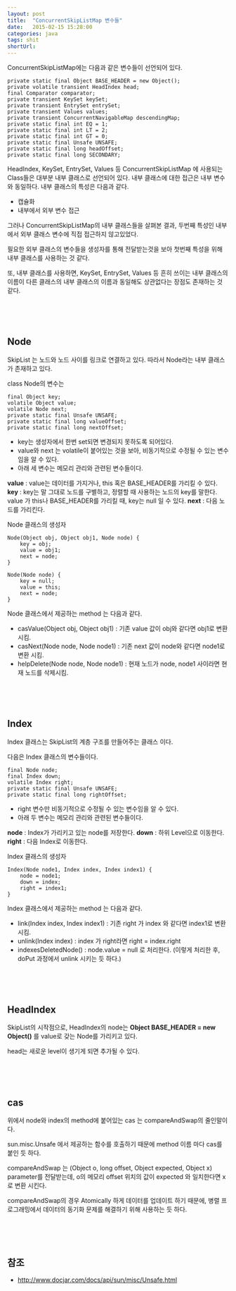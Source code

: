 ```yaml
---
layout: post
title:  "ConcurrentSkipListMap 변수들"
date:   2015-02-15 15:28:00
categories: java
tags: shit
shortUrl: 
---
```


ConcurrentSkipListMap에는 다음과 같은 변수들이 선언되어 있다.

	private static final Object BASE_HEADER = new Object();
	private volatile transient HeadIndex head;
	final Comparator comparator;
	private transient KeySet keySet;
	private transient EntrySet entrySet;
	private transient Values values;
	private transient ConcurrentNavigableMap descendingMap;
	private static final int EQ = 1;
	private static final int LT = 2;
	private static final int GT = 0;
	private static final Unsafe UNSAFE;
	private static final long headOffset;
	private static final long SECONDARY;
	
HeadIndex, KeySet, EntrySet, Values 등 ConcurrentSkipListMap 에 사용되는 Class들은 대부분 내부 클래스로 선언되어 있다.
내부 클래스에 대한 접근은 내부 변수와 동일하다.
내부 클래스의 특성은 다음과 같다.

* 캡슐화
* 내부에서 외부 변수 접근

그러나 ConcurrentSkipListMap의 내부 클래스들을 살펴본 결과, 두번째 특성인 내부에서 외부 클래스 변수에 직접 접근하지 않고있었다.

필요한 외부 클래스의 변수들을 생성자를 통해 전달받는것을 보아 첫번째 특성을 위해 내부 클래스를 사용하는 것 같다.

또, 내부 클래스를 사용하면, KeySet, EntrySet, Values 등 흔히 쓰이는 내부 클래스의 이름이 다른 클래스의 내부 클래스의 이름과 동일해도 상관없다는 장점도 존재하는 것 같다.

<br><br><br>

Node
---------------- 

SkipList 는 노드와 노드 사이를 링크로 연결하고 있다. 따라서 Node라는 내부 클래스가 존재하고 있다.

class Node의 변수는 

	final Object key;
	volatile Object value;
	volatile Node next;
	private static final Unsafe UNSAFE;
	private static final long valueOffset;
	private static final long nextOffset;

* key는 생성자에서 한번 set되면 변경되지 못하도록 되어있다.
* value와 next 는 volatile이 붙어있는 것을 보아, 비동기적으로 수정될 수 있는 변수임을 알 수 있다.
* 아래 세 변수는 메모리 관리와 관련된 변수들이다.

__value__ : value는 데이터를 가지거나, this 혹은 BASE_HEADER를 가리킬 수 있다.
__key__ : key는 말 그대로 노드를 구별하고, 정렬할 때 사용하는 노드의 key를 말한다. value 가 this나 BASE_HEADER를 가리킬 때, key는 null 일 수 있다.
__next__ : 다음 노드를 가리킨다.

Node 클래스의 생성자

	Node(Object obj, Object obj1, Node node) {
		key = obj;
		value = obj1;
		next = node;
	}

	Node(Node node) {
		key = null;
		value = this;
		next = node;
	}

Node 클래스에서 제공하는 method 는 다음과 같다.

* casValue(Object obj, Object obj1) : 기존 value 값이 obj와 같다면 obj1로 변환 시킴.
* casNext(Node node, Node node1) : 기존 next 값이 node와 같다면 node1로 변환 시킴.
* helpDelete(Node node, Node node1) : 현재 노드가 node, node1 사이라면 현재 노드를 삭제시킴.

<br><br><br>

Index
---------------- 

Index 클래스는 SkipList의 계층 구조를 만들어주는 클래스 이다.

다음은 Index 클래스의 변수들이다.

	final Node node;
	final Index down;
	volatile Index right;
	private static final Unsafe UNSAFE;
	private static final long rightOffset;

* right 변수만 비동기적으로 수정될 수 있는 변수임을 알 수 있다.
* 아래 두 변수는 메모리 관리와 관련된 변수들이다.

__node__ : Index가 가리키고 있는 node를 저장한다.
__down__ : 하위 Level으로 이동한다.
__right__ : 다음 Index로 이동한다.

Index 클래스의 생성자

	Index(Node node1, Index index, Index index1) {
		node = node1;
		down = index;
		right = index1;
	}
	
Index 클래스에서 제공하는 method 는 다음과 같다.

* link(Index index, Index index1) : 기존 right 가 index 와 같다면 index1로 변환 시킴.
* unlink(Index index) : index 가 right라면 right = index.right
* indexesDeletedNode() : node.value = null 로 처리한다. (이렇게 처리한 후, doPut 과정에서 unlink 시키는 듯 하다.)

<br><br><br>

HeadIndex
---------------- 

SkipList의 시작점으로, HeadIndex의 node는 __Object BASE_HEADER = new Object()__ 를 value로 갖는 Node를 가리키고 있다.

head는 새로운 level이 생기게 되면 추가될 수 있다.

<br><br><br>

cas
---------------- 

위에서 node와 index의 method에 붙어있는 cas 는 compareAndSwap의 줄인말이다.

sun.misc.Unsafe 에서 제공하는 함수를 호출하기 때문에 method 이름 마다 cas를 붙인 듯 하다.

compareAndSwap 는 (Object o, long offset, Object expected, Object x) parameter를 전달받는데, o의 메모리  offset 위치의 값이 expected 와 일치한다면 x 로 변환 시킨다.

compareAndSwap의 경우 Atomically 하게 데이터를 업데이트 하기 때문에, 병렬 프로그래밍에서 데이터의 동기화 문제를 해결하기 위해 사용하는 듯 하다.


<br><br><br>

참조
---------------- 

* <http://www.docjar.com/docs/api/sun/misc/Unsafe.html>